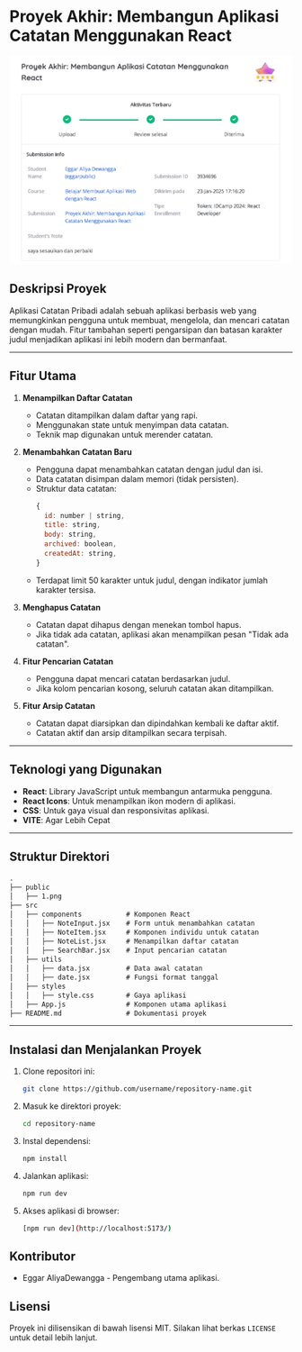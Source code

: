 

# Proyek Akhir: Membangun Aplikasi Catatan Menggunakan React

![Review](public/1.png)

## Deskripsi Proyek
Aplikasi Catatan Pribadi adalah sebuah aplikasi berbasis web yang memungkinkan pengguna untuk membuat, mengelola, dan mencari catatan dengan mudah. Fitur tambahan seperti pengarsipan dan batasan karakter judul menjadikan aplikasi ini lebih modern dan bermanfaat.

---

## Fitur Utama

1. **Menampilkan Daftar Catatan**
   - Catatan ditampilkan dalam daftar yang rapi.
   - Menggunakan state untuk menyimpan data catatan.
   - Teknik map digunakan untuk merender catatan.

2. **Menambahkan Catatan Baru**
   - Pengguna dapat menambahkan catatan dengan judul dan isi.
   - Data catatan disimpan dalam memori (tidak persisten).
   - Struktur data catatan:
     ```javascript
     {
       id: number | string,
       title: string,
       body: string,
       archived: boolean,
       createdAt: string,
     }
     ```
   - Terdapat limit 50 karakter untuk judul, dengan indikator jumlah karakter tersisa.

3. **Menghapus Catatan**
   - Catatan dapat dihapus dengan menekan tombol hapus.
   - Jika tidak ada catatan, aplikasi akan menampilkan pesan "Tidak ada catatan".

4. **Fitur Pencarian Catatan**
   - Pengguna dapat mencari catatan berdasarkan judul.
   - Jika kolom pencarian kosong, seluruh catatan akan ditampilkan.

5. **Fitur Arsip Catatan**
   - Catatan dapat diarsipkan dan dipindahkan kembali ke daftar aktif.
   - Catatan aktif dan arsip ditampilkan secara terpisah.

---

## Teknologi yang Digunakan
- **React**: Library JavaScript untuk membangun antarmuka pengguna.
- **React Icons**: Untuk menampilkan ikon modern di aplikasi.
- **CSS**: Untuk gaya visual dan responsivitas aplikasi.
- **VITE**: Agar Lebih Cepat

---

## Struktur Direktori
```
.
├── public
│   ├── 1.png                
├── src
│   ├── components           # Komponen React
│   │   ├── NoteInput.jsx    # Form untuk menambahkan catatan
│   │   ├── NoteItem.jsx     # Komponen individu untuk catatan
│   │   ├── NoteList.jsx     # Menampilkan daftar catatan
│   │   ├── SearchBar.jsx    # Input pencarian catatan
│   ├── utils
│   │   ├── data.jsx         # Data awal catatan
│   │   ├── date.jsx         # Fungsi format tanggal
│   ├── styles
│   │   ├── style.css        # Gaya aplikasi
│   ├── App.js               # Komponen utama aplikasi
├── README.md                # Dokumentasi proyek
```

---

## Instalasi dan Menjalankan Proyek

1. Clone repositori ini:
   ```bash
   git clone https://github.com/username/repository-name.git
   ```

2. Masuk ke direktori proyek:
   ```bash
   cd repository-name
   ```

3. Instal dependensi:
   ```bash
   npm install
   ```

4. Jalankan aplikasi:
   ```bash
   npm run dev
   ```

5. Akses aplikasi di browser:
   ```bash
   [npm run dev](http://localhost:5173/)
   ```

## Kontributor
- Eggar AliyaDewangga - Pengembang utama aplikasi.


## Lisensi
Proyek ini dilisensikan di bawah lisensi MIT. Silakan lihat berkas `LICENSE` untuk detail lebih lanjut.

